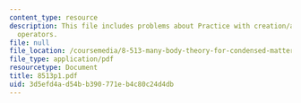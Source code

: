 ```yaml
---
content_type: resource
description: This file includes problems about Practice with creation/annilihilation
  operators.
file: null
file_location: /coursemedia/8-513-many-body-theory-for-condensed-matter-systems-fall-2004/3d5efd4ad54bb390771eb4c80c24d4db_8513p1.pdf
file_type: application/pdf
resourcetype: Document
title: 8513p1.pdf
uid: 3d5efd4a-d54b-b390-771e-b4c80c24d4db
---
```

